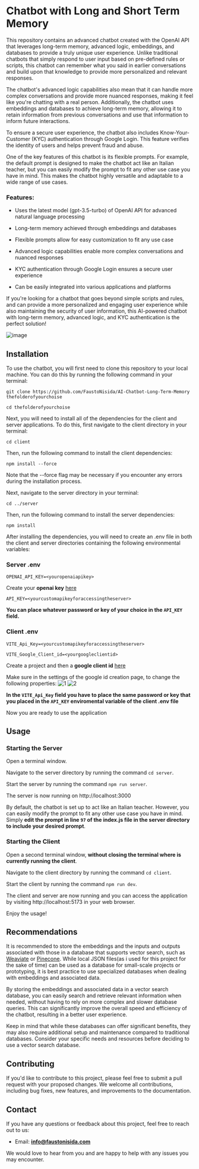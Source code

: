 # Chatbot with Long and Short Term Memory
This repository contains an advanced chatbot created with the OpenAI API that leverages long-term memory, advanced logic, embeddings, and databases to provide a truly unique user experience. Unlike traditional chatbots that simply respond to user input based on pre-defined rules or scripts, this chatbot can remember what you said in earlier conversations and build upon that knowledge to provide more personalized and relevant responses.

The chatbot's advanced logic capabilities also mean that it can handle more complex conversations and provide more nuanced responses, making it feel like you're chatting with a real person. Additionally, the chatbot uses embeddings and databases to achieve long-term memory, allowing it to retain information from previous conversations and use that information to inform future interactions.

To ensure a secure user experience, the chatbot also includes Know-Your-Customer (KYC) authentication through Google Login. This feature verifies the identity of users and helps prevent fraud and abuse.

One of the key features of this chatbot is its flexible prompts. For example, the default prompt is designed to make the chatbot act like an Italian teacher, but you can easily modify the prompt to fit any other use case you have in mind. This makes the chatbot highly versatile and adaptable to a wide range of use cases.

### Features:

- Uses the latest model (gpt-3.5-turbo) of OpenAI API for advanced natural language processing

- Long-term memory achieved through embeddings and databases

- Flexible prompts allow for easy customization to fit any use case

- Advanced logic capabilities enable more complex conversations and nuanced responses

- KYC authentication through Google Login ensures a secure user experience

- Can be easily integrated into various applications and platforms


If you're looking for a chatbot that goes beyond simple scripts and rules, and can provide a more personalized and engaging user experience while also maintaining the security of user information, this AI-powered chatbot with long-term memory, advanced logic, and KYC authentication is the perfect solution!

![image](https://pbs.twimg.com/media/FprkysxWAAEpY9r?format=jpg&name=large)


## Installation

To use the chatbot, you will first need to clone this repository to your local machine. You can do this by running the following command in your terminal:

`git clone https://github.com/FaustoNisida/AI-Chatbot-Long-Term-Memory thefolderofyourchoise`

`cd thefolderofyourchoise`

Next, you will need to install all of the dependencies for the client and server applications. To do this, first navigate to the client directory in your terminal:

`cd client`

Then, run the following command to install the client dependencies:

`npm install --force`

Note that the --force flag may be necessary if you encounter any errors during the installation process.

Next, navigate to the server directory in your terminal:

`cd ../server`

Then, run the following command to install the server dependencies:

`npm install`

After installing the dependencies, you will need to create an .env file in both the client and server directories containing the following environmental variables:

### Server .env

`OPENAI_API_KEY=<youropenaiapikey>`

Create your **openai key** [here](https://platform.openai.com/account/api-keys)

`API_KEY=<yourcustomapikeyforaccessingtheserver>`

**You can place whatever password or key of your choice in the `API_KEY` field.**

### Client .env

`VITE_Api_Key=<yourcustomapikeyforaccessingtheserver>`

`VITE_Google_Client_id=<yourgoogleclientid>`

Create a project and then a **google client id** [here](https://console.cloud.google.com/apis/credentials)

Make sure in the settings of the google id creation page, to change the following properties: 
![1](https://user-images.githubusercontent.com/22509324/224191782-1cbc7772-f86f-406c-80ed-063a89201bde.png)
![2](https://user-images.githubusercontent.com/22509324/224191800-7e2d370a-836b-4f04-9702-a07bd069dc7e.png)

**In the `VITE_Api_Key` field you have to place the same password or key that you placed in the `API_KEY` enviromental variable of the client .env file**

Now you are ready to use the application

## Usage

### Starting the Server

Open a terminal window.

Navigate to the server directory by running the command `cd server`.

Start the server by running the command `npm run server`.

The server is now running on http://localhost:3000

By default, the chatbot is set up to act like an Italian teacher. However, you can easily modify the prompt to fit any other use case you have in mind. Simply **edit the prompt in line `97` of the index.js file in the server directory to include your desired prompt**.

### Starting the Client

Open a second terminal window, **without closing the terminal where is currently running the client**.

Navigate to the client directory by running the command `cd client`.

Start the client by running the command `npm run dev`.

The client and server are now running and you can access the application by visiting http://localhost:5173 in your web browser.

Enjoy the usage!

## Recommendations

It is recommended to store the embeddings and the inputs and outputs associated with those in a database that supports vector search, such as [Weaviate](https://weaviate.io/) or [Pinecone](https://www.pinecone.io/). While local JSON files(as i used for this project for the sake of time) can be used as a database for small-scale projects or prototyping, it is best practice to use specialized databases when dealing with embeddings and associated data.

By storing the embeddings and associated data in a vector search database, you can easily search and retrieve relevant information when needed, without having to rely on more complex and slower database queries. This can significantly improve the overall speed and efficiency of the chatbot, resulting in a better user experience.

Keep in mind that while these databases can offer significant benefits, they may also require additional setup and maintenance compared to traditional databases. Consider your specific needs and resources before deciding to use a vector search database.

## Contributing

If you'd like to contribute to this project, please feel free to submit a pull request with your proposed changes. We welcome all contributions, including bug fixes, new features, and improvements to the documentation.

## Contact

If you have any questions or feedback about this project, feel free to reach out to us:

- Email: **info@faustonisida.com**

We would love to hear from you and are happy to help with any issues you may encounter.

